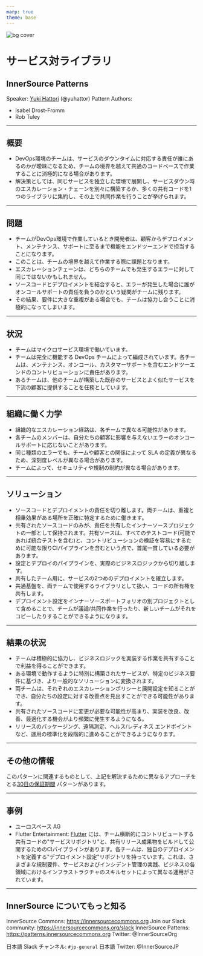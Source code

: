 ```yaml
---
marp: true
theme: base
---
```


<!--
class: isccover
-->

![bg cover](../assets/img/isccover2.png)

# サービス対ライブラリ

## InnerSource Patterns

Speaker: [Yuki Hattori]() (@yuhattor)
Pattern Authors:

* Isabel Drost-Fromm
* Rob Tuley

---

<!--
header: '**InnerSource Patterns: サービス対ライブラリ**'
paginate: true
class: slides
footer: '@yuhattor'
-->
## 概要

* DevOps環境のチームは、サービスのダウンタイムに対応する責任が誰にあるのかが曖昧になるため、チームの境界を越えて共通のコードベースで作業することに消極的になる場合があります。
* 解決策としては、同じサービスを独立した環境で展開し、サービスダウン時のエスカレーション・チェーンを別々に構築するか、多くの共有コードを1つのライブラリに集約し、その上で共同作業を行うことが挙げられます。

---

## 問題

* チームがDevOps環境で作業しているとき開発者は、顧客からデプロイメント、メンテナンス、サポートに至るまで機能をエンドツーエンドで担当することになります。
* このことは、チームの境界を越えて作業する際に課題となります。
* エスカレーションチェーンは、どちらのチームでも発生するエラーに対して同じではないかもしれません。
* ソースコードとデプロイメントを結合すると、エラーが発生した場合に誰がオンコールサポートの責任を負うのかという疑問がチームに残ります。
* その結果、要件に大きな重複がある場合でも、チームは協力し合うことに消極的になってしまいます。

---

## 状況

* チームはマイクロサービス環境で働いています。
* チームは完全に機能する DevOps チームによって編成されています。各チームは、メンテナンス、オンコール、カスタマーサポートを含むエンドツーエンドのコントリビューションに責任があります。
* あるチームは、他のチームが構築した既存のサービスとよく似たサービスを下流の顧客に提供することを任務としています。

---

## 組織に働く力学

* 組織的なエスカレーション経路は、各チームで異なる可能性があります。
* 各チームのメンバーは、自分たちの顧客に影響を与えないエラーのオンコールサポートに応じないことがあります。
* 同じ種類のエラーでも、チームや顧客との関係によって SLA の定義が異なるため、深刻度レベルが異なる場合があります。
* チームによって、セキュリティや規制の制約が異なる場合があります。

---

## ソリューション

* ソースコードとデプロイメントの責任を切り離します。両チームは、重複と相乗効果がある場所を正確に特定するために働きます。
* 共有されたソースコードのみが、責任を共有したインナーソースプロジェクトの一部として保持されます。共有ソースは、すべてのテストコード(可能であれば統合テストを含む)と、コントリビューションの検証を容易にするために可能な限りCIパイプラインを含むという点で、首尾一貫している必要があります。
* 設定とデプロイのパイプラインを、実際のビジネスロジックから切り離します。
* 共有したチーム用に、サービスの2つめのデプロイメントを確立します。
* 共通基盤を、両チームで使用するライブラリとして扱い、コードの所有権を共有します。
* デプロイメント設定をインナーソースポートフォリオの別プロジェクトとして含めることで、チームが議論/共同作業を行ったり、新しいチームがそれをコピーしたりすることができるようになります。

---

## 結果の状況

* チームは積極的に協力し、ビジネスロジックを実装する作業を共有することで利益を得ることができます。
* ある環境で動作するように特別に構築されたサービスが、特定のビジネス要件に基づき、より一般的なソリューションに変換されます。
* 両チームは、それぞれのエスカレーションポリシーと展開設定を知ることができ、自分たちの設定に対する改善点を見出すことができる可能性があります。
* 共有されたソースコードに変更が必要な可能性が高まり、実装を改良、改善、最適化する機会がより頻繁に発生するようになる。
* リリースのパッケージング、遠隔測定、ヘルス/レディネス エンドポイントなど、運用の標準化を段階的に進めることができるようになります。

---

## その他の情報

このパターンに関連するものとして、上記を解決するために異なるアプローチをとる[30日の保証期間](30-day-warranty.md) パターンがあります。

---

## 事例

* ユーロスペース AG
* Flutter Entertainment:
  [Flutter](https://innersource.flutter.com/sdlc/) には、チーム横断的にコントリビュートする共有コードの"サービスリポジトリ"と、共有リリース成果物をビルドして公開するためのCIパイプラインがあります。各チームは、独自のデプロイメントを定義する"デプロイメント設定"リポジトリを持っています。これは、さまざまな規制要件、サービスおよびインシデント管理の実践、ビジネスの各領域におけるインフラストラクチャのスキルセットによって異なる運用がされています。

---

## InnerSource についてもっと知る

InnerSource Commons: https://innersourcecommons.org
Join our Slack community: https://innersourcecommons.org/slack
InnerSource Patterns: https://patterns.innersourcecommons.org
Twitter: @InnerSourceOrg

日本語 Slack チャンネル: ```#jp-general```
日本語 Twitter: @InnerSourceJP
